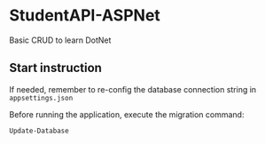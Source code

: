 # StudentAPI-ASPNet

Basic CRUD to learn DotNet

## Start instruction

If needed, remember to re-config the database connection string in `appsettings.json`

Before running the application, execute the migration command:

```powershell
Update-Database
```